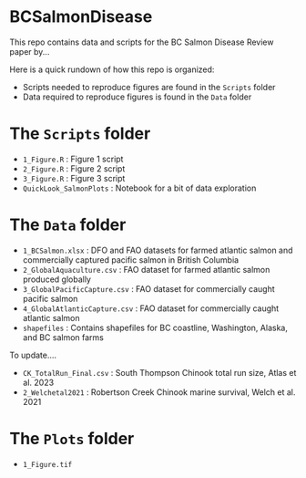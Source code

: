 # BCSalmonDisease

This repo contains data and scripts for the BC Salmon Disease Review paper by...

Here is a quick rundown of how this repo is organized:

- Scripts needed to reproduce figures are found in the `Scripts` folder 
- Data required to reproduce figures is found in the `Data` folder 

# The `Scripts` folder # 

- `1_Figure.R` : Figure 1 script
- `2_Figure.R` : Figure 2 script
- `3_Figure.R` : Figure 3 script
- `QuickLook_SalmonPlots` : Notebook for a bit of data exploration

# The `Data` folder #

- `1_BCSalmon.xlsx` : DFO and FAO datasets for farmed atlantic salmon and commercially captured pacific salmon in British Columbia 
- `2_GlobalAquaculture.csv` : FAO dataset for farmed atlantic salmon produced globally 
- `3_GlobalPacificCapture.csv` : FAO dataset for commercially caught pacific salmon  
- `4_GlobalAtlanticCapture.csv` : FAO dataset for commercially caught atlantic salmon
- `shapefiles` : Contains shapefiles for BC coastline, Washington, Alaska, and BC salmon farms

To update....
- `CK_TotalRun_Final.csv` : South Thompson Chinook total run size, Atlas et al. 2023
- `2_Welchetal2021` : Robertson Creek Chinook marine survival, Welch et al. 2021

# The `Plots` folder #

- `1_Figure.tif`
